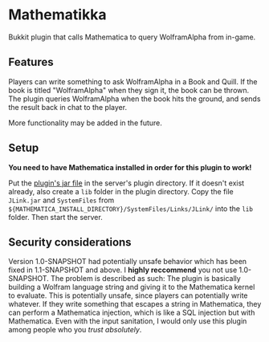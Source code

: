 # Mathematikka
Bukkit plugin that calls Mathematica to query WolframAlpha from in-game.

Features
--
Players can write something to ask WolframAlpha in a Book and Quill. If the book is titled "WolframAlpha" when they sign it, the book can be thrown. The plugin queries WolframAlpha when the book hits the ground, and sends the result back in chat to the player.

More functionality may be added in the future.

Setup
--
**You need to have Mathematica installed in order for this plugin to work!**

Put the [plugin's jar file](https://github.com/fechan/Mathematikka/releases) in the server's plugin directory. If it doesn't exist already, also create a `lib` folder in the plugin directory. Copy the file `JLink.jar` and `SystemFiles` from `${MATHEMATICA_INSTALL_DIRECTORY}/SystemFiles/Links/JLink/` into the `lib` folder. Then start the server.

Security considerations
--
Version 1.0-SNAPSHOT had potentially unsafe behavior which has been fixed in 1.1-SNAPSHOT and above. I **highly reccommend** you not use 1.0-SNAPSHOT. The problem is described as such: The plugin is basically building a Wolfram language string and giving it to the Mathematica kernel to evaluate. This is potentially unsafe, since players can potentially write whatever. If they write something that escapes a string in Mathematica, they can perform a Mathematica injection, which is like a SQL injection but with Mathematica. Even with the input sanitation, I would only use this plugin among people who you *trust absolutely*.
